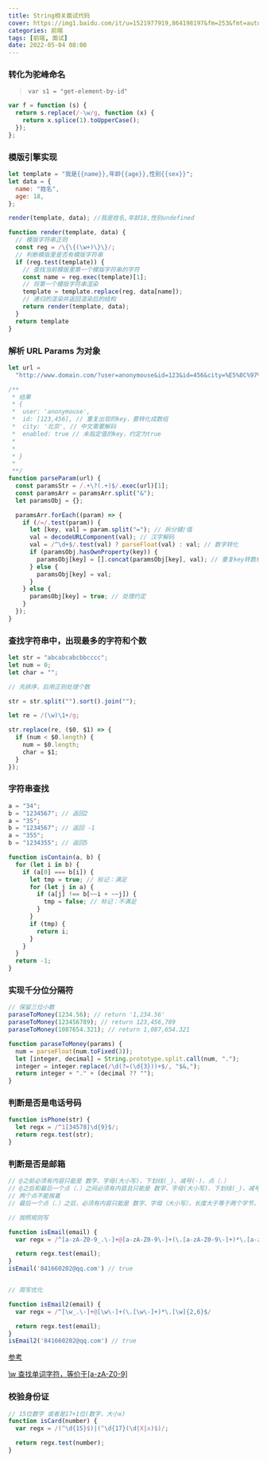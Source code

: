 ```yaml
---
title: String相关面试代码
cover: https://img1.baidu.com/it/u=1521977919,864198197&fm=253&fmt=auto&app=138&f=JPEG?w=720&h=402
categories: 前端
tags: [前端, 面试]
date: 2022-05-04 08:00 
---
```


### 转化为驼峰命名

> `var s1 = "get-element-by-id"`

```javascript
var f = function (s) {
  return s.replace(/-\w/g, function (x) {
    return x.splice(1).toUpperCase();
  });
};
```

### 模版引擎实现

```javascript
let template = "我是{{name}},年龄{{age}},性别{{sex}}";
let data = {
  name: "姓名",
  age: 18,
};

render(template, data); //我是姓名,年龄18,性别undefined

function render(template, data) {
  // 模版字符串正则
  const reg = /\{\{(\w+)\}\}/;
  // 判断模版里是否有模版字符串
  if (reg.test(template)) {
    // 查找当前模版里第一个模版字符串的字符
    const name = reg.exec(template)[1];
    // 将第一个模版字符串渲染
    template = template.replace(reg, data[name]);
    // 递归的渲染并返回渲染后的结构
    return render(template, data);
  }
  return template
}
```

### 解析 URL Params 为对象

```javascript
let url =
  "http://www.domain.com/?user=anonymouse&id=123&id=456&city=%E5%8C%97%E4%BA%AC&enabled";

/**
 * 结果
 * {
 *  user: 'anonymouse',
 *  id: [123,456], // 重复出现的key，要转化成数组
 *  city: '北京', // 中文需要解码
 *  enabled: true // 未指定值的key，约定为true
 *
 *
 * }
 *
 **/
function parseParam(url) {
  const paramsStr = /.+\?(.+)$/.exec(url)[1];
  const paramsArr = paramsArr.split("&");
  let paramsObj = {};

  paramsArr.forEach((param) => {
    if (/=/.test(param)) {
      let [key, val] = param.split("="); // 拆分键/值
      val = decodeURLComponent(val); // 汉字解码
      val = /^\d+$/.test(val) ? parseFloat(val) : val; // 数字转化
      if (paramsObj.hasOwnProperty(key)) {
        paramsObj[key] = [].concat(paramsObj[key], val); // 重复key转数组
      } else {
        paramsObj[key] = val;
      }
    } else {
      paramsObj[key] = true; // 处理约定
    }
  });
}
```

### 查找字符串中，出现最多的字符和个数

```javascript
let str = "abcabcabcbbcccc";
let num = 0;
let char = "";

// 先排序，后用正则处理个数

str = str.split("").sort().join("");

let re = /(\w)\1+/g;

str.replace(re, ($0, $1) => {
  if (num < $0.length) {
    num = $0.length;
    char = $1;
  }
});
```

### 字符串查找

```javascript
a = "34";
b = "1234567"; // 返回2
a = "35";
b = "1234567"; // 返回 -1
a = "355";
b = "1234355"; // 返回5

function isContain(a, b) {
  for (let i in b) {
    if (a[0] === b[i]) {
      let tmp = true; // 标记：满足
      for (let j in a) {
        if (a[j] !== b[~~i + ~~j]) {
          tmp = false; // 标记：不满足
        }
      }
      if (tmp) {
        return i;
      }
    }
  }
  return -1;
}
```

### 实现千分位分隔符

```javascript
// 保留三位小数
paraseToMoney(1234.56); // return '1,234.56'
paraseToMoney(123456789); // return 123,456,789
paraseToMoney(1087654.321); // return 1,087,654.321

function paraseToMoney(params) {
  num = parseFloat(num.toFixed(3));
  let [integer, decimal] = String.prototype.split.call(num, ".");
  integer = integer.replace(/\d(?=(\d{3}))+$/, "$&,");
  return integer + "." + (decimal ?? "");
}
```

### 判断是否是电话号码

```javascript
function isPhone(str) {
  let regx = /^1[34578]\d{9}$/;
  return regx.test(str);
}
```

### 判断是否是邮箱

```javascript
// @之前必须有内容只能是 数字、字母(大小写)、下划线(_)、减号(-)、点（.）
// @之后和最后一个点（.）之间必须有内容且只能是 数字、字母(大小写)、下划线(_)、减号(-)，
// 两个点不能挨着
// 最后一个点（.）之后，必须有内容只能是 数字、字母（大小写），长度大于等于两个字节，小于等于6个字节

// 按照规则写

function isEmail(email) {
  var regx = /^[a-zA-Z0-9_.\-]+@[a-zA-Z0-9\-]+(\.[a-zA-Z0-9\-]+)*\.[a-zA-Z0-9]{2,6}$/

  return regx.test(email);
}
isEmail('841660202@qq.com') // true


// 简写优化

function isEmail2(email) {
  var regx = /^[\w_.\-]+@[\w\-]+(\.[\w\-]+)*\.[\w]{2,6}$/

  return regx.test(email);
}
isEmail2('841660202@qq.com') // true
```

<a href="https://wenku.baidu.com/view/8b6256a3d7d8d15abe23482fb4daa58da0111cd2.html" target="_blank" >参考</a>

<a href="https://www.jianshu.com/p/bc2e7c0f5bfc#:~:text=%5Cw%20%E6%9F%A5%E6%89%BE%E5%8D%95%E8%AF%8D%E5%AD%97%E7%AC%A6%EF%BC%8C%E7%AD%89%E4%BB%B7%E4%BA%8E%5Ba%2DzA%2DZ0%2D9%5D" target="_blank" >\w 查找单词字符，等价于[a-zA-Z0-9]</a>

### 校验身份证

```javascript
// 15位数字 或者是17+1位(数字，大小x)
function isCard(number) {
  var regx = /(^\d{15}$)|(^\d{17}(\d|X|x)$)/;

  return regx.test(number);
}
```
